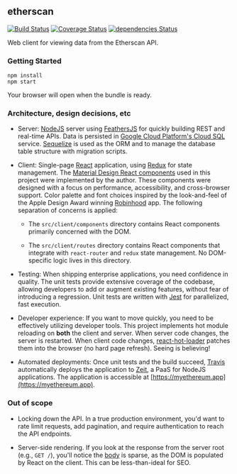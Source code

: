 ## etherscan

[![Build Status](https://travis-ci.org/petermikitsh/myethereumapp.svg?branch=master)](https://travis-ci.org/petermikitsh/myethereumapp) [![Coverage Status](https://coveralls.io/repos/github/petermikitsh/myethereumapp/badge.svg?branch=master)](https://coveralls.io/github/petermikitsh/myethereumapp?branch=master) [![dependencies Status](https://david-dm.org/petermikitsh/myethereumapp/status.svg)](https://david-dm.org/petermikitsh/myethereumapp)

Web client for viewing data from the Etherscan API.

### Getting Started

```
npm install
npm start
```

 Your browser will open when the bundle is ready.

### Architecture, design decisions, etc

- Server: [NodeJS](https://nodejs.org/en/) server using [FeathersJS](https://feathersjs.com/) for quickly building REST and real-time APIs. Data is persisted in [Google Cloud Platform's Cloud SQL](https://cloud.google.com/sql/) service. [Sequelize](https://github.com/sequelize/sequelize) is used as the ORM and to manage the database table structure with migration scripts.

- Client: Single-page [React](https://reactjs.org/) application, using [Redux](https://redux.js.org/) for state management. The [Material Design React components](https://github.com/collegepulse/material-react-components) used in this project were implemented by the author. These components were designed with a focus on performance, accessibility, and cross-browser support. Color palette and font choices inspired by the look-and-feel of the Apple Design Award winning [Robinhood](https://robinhood.com/) app. The following separation of concerns is applied:

  - The `src/client/components` directory contains React components primarily concerned with the DOM.

  - The `src/client/routes` directory contains React components that integrate with `react-router` and `redux` state management. No DOM-specific logic lives in this directory.

- Testing: When shipping enterprise applications, you need confidence in quality. The unit tests provide extensive coverage of the codebase, allowing developers to add or augment existing features, without fear of introducing a regression. Unit tests are written with [Jest](https://jestjs.io/) for parallelized, fast execution.

- Developer experience: If you want to move quickly, you need to be effectively utilizing developer tools. This project implements hot module reloading on **both** the client and server. When server code changes, the server is restarted. When client code changes, [react-hot-loader](https://github.com/gaearon/react-hot-loader) patches them into the browser (no hard page refresh). Seeing is believing!

- Automated deployments: Once unit tests and the build succeed, [Travis](https://travis-ci.org/petermikitsh/myethereumapp) automatically deploys the application to [Zeit](https://zeit.co/), a PaaS for NodeJS applications. The application is accessible at [https://myethereum.app](https://myethereum.app).

### Out of scope

- Locking down the API. In a true production environment, you'd want to rate limit requests, add pagination, and require authentication to reach the API endpoints.

- Server-side rendering. If you look at the response from the server root (e.g., `GET /`), you'll notice the [body](https://github.com/petermikitsh/myethereumapp/blob/master/src/server/services/render/index.js) is sparse, as the DOM is populated by React on the client. This can be less-than-ideal for SEO.
